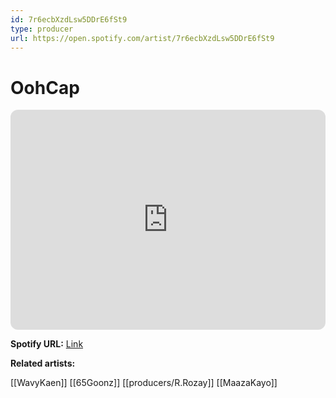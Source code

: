 ```yaml
---
id: 7r6ecbXzdLsw5DDrE6fSt9
type: producer
url: https://open.spotify.com/artist/7r6ecbXzdLsw5DDrE6fSt9
---
```

# OohCap

<iframe style="border-radius:12px" src="https://open.spotify.com/embed/artist/7r6ecbXzdLsw5DDrE6fSt9" width="100%" height="352" frameBorder="0" allowfullscreen="" allow="autoplay; clipboard-write; encrypted-media; fullscreen; picture-in-picture" loading="lazy"></iframe>

**Spotify URL:** [Link](https://open.spotify.com/artist/7r6ecbXzdLsw5DDrE6fSt9)

**Related artists:**

[[WavyKaen]]
[[65Goonz]]
[[producers/R.Rozay]]
[[MaazaKayo]]
